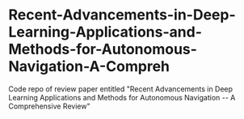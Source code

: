 # Recent-Advancements-in-Deep-Learning-Applications-and-Methods-for-Autonomous-Navigation-A-Compreh
Code repo of review paper entitled "Recent Advancements in Deep Learning Applications and Methods for Autonomous Navigation -- A Comprehensive Review"
